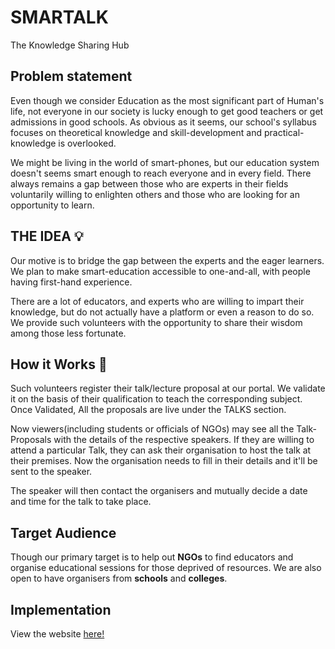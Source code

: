 # SMARTALK
The Knowledge Sharing Hub

## Problem statement
Even though we consider Education as the most significant part of Human's life, not everyone in our society is lucky enough to get good teachers or get admissions in good schools. As obvious as it seems, our school's syllabus focuses on theoretical knowledge and skill-development and practical-knowledge is overlooked.

We might be living in the world of smart-phones, but our education system doesn't seems smart enough to reach everyone and in every field. There always remains a gap between those who are experts in their fields voluntarily willing to enlighten others and those who are looking for an opportunity to learn.



## THE IDEA 💡
Our motive is to bridge the gap between the experts and the eager learners. We plan to make smart-education accessible to one-and-all, with people having first-hand experience.

There are a lot of educators, and experts who are willing to impart their knowledge, but do not actually have a platform or even a reason to do so.
We provide such volunteers with the opportunity to share their wisdom among those less fortunate.

## How it Works 🔄
Such volunteers register their talk/lecture proposal at our portal. We validate it on the basis of their qualification to teach the corresponding subject. Once Validated, All the proposals are live under the TALKS section.

Now viewers(including students or officials of NGOs) may see all the Talk-Proposals with the details of the respective speakers. If they are willing to attend a particular Talk, they can ask their organisation to host the talk at their premises. Now the organisation needs to fill in their details and it'll be sent to the speaker.

The speaker will then contact the organisers and mutually decide a date and time for the talk to take place.


## Target Audience

Though our primary target is to help out **NGOs** to find educators and organise educational sessions for those deprived of resources.
We are also open to have organisers from **schools** and **colleges**.


## Implementation
View the website [here!](https://addy1234.github.io/hack-bvp)
